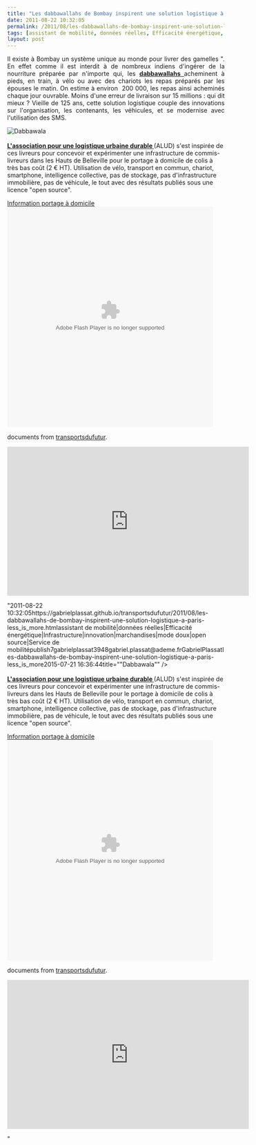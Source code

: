 ```yaml
---
title: "Les dabbawallahs de Bombay inspirent une solution logistique à Paris  #Less_is_more"
date: 2011-08-22 10:32:05
permalink: /2011/08/les-dabbawallahs-de-bombay-inspirent-une-solution-logistique-a-paris-less_is_more.html
tags: [assistant de mobilité, données réelles, Efficacité énergétique, Infrastructure, innovation, marchandises, mode doux, open source, Service de mobilité]
layout: post
---
```


<div id="watch-description-text"> <p id="eow-description" style="text-align: justify;">Il existe à Bombay un système unique au monde pour livrer des  gamelles ". En effet comme il est interdit à de nombreux indiens d'ingérer de la nourriture préparée par n'importe qui, les <strong><a href="http://en.wikipedia.org/wiki/Dabbawala" target="_self">dabbawallahs </a></strong>acheminent à pieds, en train, à vélo ou avec des chariots les repas préparés par les épouses le matin. On estime à environ  200 000, les repas ainsi acheminés chaque jour ouvrable. Moins d'une erreur de livraison sur 15 millions : qui dit mieux ? Vieille de 125 ans, cette solution logistique couple des innovations sur l'organisation, les contenants, les véhicules, et se modernise avec l'utilisation des SMS.</p> <p style="text-align: justify><a href="https://gabrielplassat.github.io/transportsdufutur/wp-content/uploads/sites/6/old/6a0120a66d2ad4970b015390e51a4a970b-800wi.jpg"" rel="lightbox"><img rel="lightbox[]" alt="Dabbawala" class="asset  asset-image at-xid-6a0120a66d2ad4970b015390e51a4a970b" src="/wp-content/uploads/sites/6/old/6a0120a66d2ad4970b015390e51a4a970b-500wi.jpg" style="display: block margin-left: auto margin-right: auto title="Dabbawala"" /></a> <br /> <br /><strong><a href="http://alud.fr/" target="_self">L'association pour une logistique urbaine durable </a></strong>(ALUD) s'est inspirée de ces livreurs pour concevoir et expérimenter une infrastructure de commis-livreurs dans les Hauts de Belleville pour le portage à domicile de colis à très bas coût (2 € HT). Utilisation de vélo, transport en commun, chariot, smartphone, intelligence collective, pas de stockage, pas d'infrastructure immobilière, pas de véhicule, le tout avec des résultats publiés sous une licence "open source". </p> <p style="text-align: justify><strong>Présentation générale et partenaires</strong> : Si vous souhaitez participer, améliorer, utiliser, contacter les ! </p></div>  <!--more-->    <div id="__ss_8956351"" style="width: 477px><strong style="display: block margin: 12px 0 4px><a href="http://www.slideshare.net/transportsdufutur/information-portage-domicile" title="Information portage à domicile">Information portage à domicile</a></strong> <object data="http://static.slidesharecdn.com/swf/doc_player.swf?doc=informationportagedomicile-110822032420-phpapp02&stripped_title=information-portage-domicile&userName=transportsdufutur" height="510" id="__sse8956351" type="application/x-shockwave-flash" width="477"> <param name="allowFullScreen" value="true" /> <param name="allowScriptAccess" value="always" /> <param name="src" value="http://static.slidesharecdn.com/swf/doc_player.swf?doc=informationportagedomicile-110822032420-phpapp02&stripped_title=information-portage-domicile&userName=transportsdufutur" /> <param name="name" value="__sse8956351" /> <param name="allowfullscreen" value="true" /> </object> <div style="padding: 5px 0 12px>View more <a href="http://www.slideshare.net/"">documents</a> from <a href="http://www.slideshare.net/transportsdufutur">transportsdufutur</a>.</div> </div> <p><iframe frameborder="0" height="345" src="http://www.youtube.com/embed/q3XLFKWqMiw" width="560"></iframe></p>"2011-08-22 10:32:05https://gabrielplassat.github.io/transportsdufutur/2011/08/les-dabbawallahs-de-bombay-inspirent-une-solution-logistique-a-paris-less_is_more.htmlassistant de mobilité|données réelles|Efficacité énergétique|Infrastructure|innovation|marchandises|mode doux|open source|Service de mobilitépublish7gabrielplassat3948gabriel.plassat@ademe.frGabrielPlassatles-dabbawallahs-de-bombay-inspirent-une-solution-logistique-a-paris-less_is_more2015-07-21 16:36:44title=""Dabbawala"" /></a> <br /> <br /><strong><a href="http://alud.fr/" target="_self">L'association pour une logistique urbaine durable </a></strong>(ALUD) s'est inspirée de ces livreurs pour concevoir et expérimenter une infrastructure de commis-livreurs dans les Hauts de Belleville pour le portage à domicile de colis à très bas coût (2 € HT). Utilisation de vélo, transport en commun, chariot, smartphone, intelligence collective, pas de stockage, pas d'infrastructure immobilière, pas de véhicule, le tout avec des résultats publiés sous une licence "open source". </p> <p style="text-align: justify><strong>Présentation générale et partenaires</strong> : Si vous souhaitez participer, améliorer, utiliser, contacter les ! </p></div>  <!--more-->    <div id="__ss_8956351"" style="width: 477px><strong style="display: block><a href="http://www.slideshare.net/transportsdufutur/information-portage-domicile" title="Information portage à domicile">Information portage à domicile</a></strong> <object data="http://static.slidesharecdn.com/swf/doc_player.swf?doc=informationportagedomicile-110822032420-phpapp02&stripped_title=information-portage-domicile&userName=transportsdufutur" height="510" id="__sse8956351" type="application/x-shockwave-flash" width="477"> <param name="allowFullScreen" value="true" /> <param name="allowScriptAccess" value="always" /> <param name="src" value="http://static.slidesharecdn.com/swf/doc_player.swf?doc=informationportagedomicile-110822032420-phpapp02&stripped_title=information-portage-domicile&userName=transportsdufutur" /> <param name="name" value="__sse8956351" /> <param name="allowfullscreen" value="true" /> </object> <div style="padding: 5px 0 12px>View more <a href="http://www.slideshare.net/"">documents</a> from <a href="http://www.slideshare.net/transportsdufutur">transportsdufutur</a>.</div> </div> <p><iframe frameborder="0" height="345" src="http://www.youtube.com/embed/q3XLFKWqMiw" width="560"></iframe></p>"
